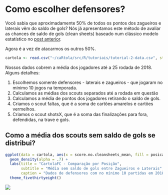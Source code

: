 <!-- markdownlint-disable -->
Como escolher defensores?
=========================

Você sabia que aproximadamente 50% de todos os pontos dos zagueiros e laterais vêm do saldo de gols? Nós já apresentamos este método de avaliar as chances de saldo de gols (clean sheets) baseado num clássico modelo estatístico no [post anterior](https://medium.com/@hpgomide/como-montamos-defesas-no-cartolafc-com-estatística-e-modelagem-de-dados-6f5d58ac1034).

Agora é a vez de atacarmos os outros 50%.

``` r
cartola <- read.csv("~/caRtola/src/R/tutoriais/tutorial-2-data.csv", stringsAsFactors = FALSE)
```

Nossos dados cobrem a média dos jogadores até a 25 rodada de 2018. Alguns detalhes:

1.  Escolhemos somente defensores - laterais e zagueiros - que jogaram no mínimo 10 jogos na temporada.
2.  Calculamos as médias dos scouts separados até a rodada em questão
3.  Calculamos a média de pontos dos jogadores retirando o saldo de gols.
4.  Criamos o scout faltas, que é a soma de cartões amarelos e cartões vermelhos.
5.  Criamos o scout shotsX, que é a soma das finalizações para fora, defendidas, na trave e gols.

Como a média dos scouts sem saldo de gols se distribui?
-------------------------------------------------------

``` r
ggplot(data = cartola, aes(x = score.no.cleansheets_mean, fill = posicao)) + 
  geom_density(alpha = .7) + 
  labs(title = "CartolaFC - Comparação por Posição",
       subtitle = "Média sem saldo de gols entre Zagueiros e Laterais",
       caption = "Dados de defensores com no mínimo 10 partidas em 2018.") +
  theme_fivethirtyeight()
```

![](tutorial-2-como-voce-deve-selecionar-defensores-para-o-cartola-fc_files/figure-markdown_github/unnamed-chunk-25-1.png)
